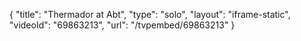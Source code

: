 {
    "title": "Thermador at Abt",
    "type": "solo",
    "layout": "iframe-static",
    "videoId": "69863213",
    "url": "\/tvpembed\/69863213"
}